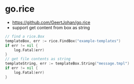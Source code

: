 # go.rice

- https://github.com/GeertJohan/go.rice
- support get content from box as string

````go
// find a rice.Box
templateBox, err := rice.FindBox("example-templates")
if err != nil {
	log.Fatal(err)
}
// get file contents as string
templateString, err := templateBox.String("message.tmpl")
if err != nil {
	log.Fatal(err)
}
````